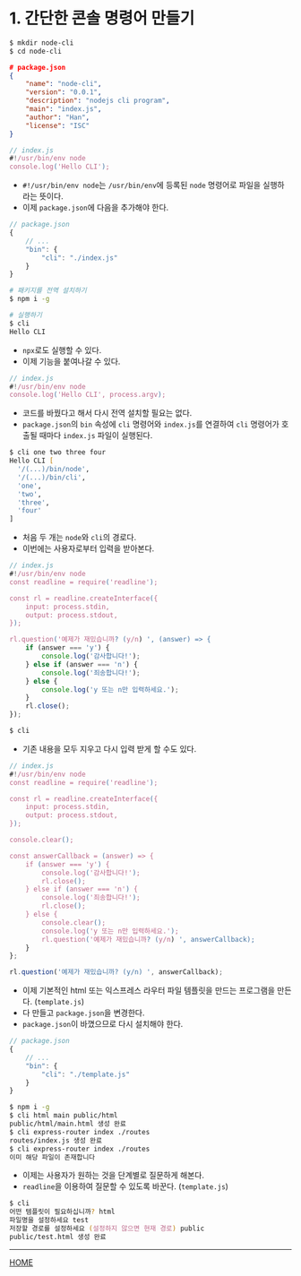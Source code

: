 # 1. 간단한 콘솔 명령어 만들기

```zsh
$ mkdir node-cli
$ cd node-cli
```

```json
# package.json
{
    "name": "node-cli",
    "version": "0.0.1",
    "description": "nodejs cli program",
    "main": "index.js",
    "author": "Han",
    "license": "ISC"
}
```

```js
// index.js
#!/usr/bin/env node
console.log('Hello CLI');
```

- `#!/usr/bin/env node`는 `/usr/bin/env`에 등록된 `node` 명령어로 파일을 실행하라는 뜻이다.
- 이제 `package.json`에 다음을 추가해야 한다.

```js
// package.json
{
    // ...
    "bin": {
        "cli": "./index.js"
    }
}
```

```zsh
# 패키지를 전역 설치하기
$ npm i -g

# 실행하기
$ cli
Hello CLI
```

- `npx`로도 실행할 수 있다.
- 이제 기능을 붙여나갈 수 있다.

```js
// index.js
#!/usr/bin/env node
console.log('Hello CLI', process.argv);
```

- 코드를 바꿨다고 해서 다시 전역 설치할 필요는 없다.
- `package.json`의 `bin` 속성에 `cli` 명령어와 `index.js`를 연결하여 `cli` 명령어가 호출될 때마다 `index.js` 파일이 실행된다.

```zsh
$ cli one two three four
Hello CLI [
  '/(...)/bin/node',
  '/(...)/bin/cli',
  'one',
  'two',
  'three',
  'four'
]
```

- 처음 두 개는 `node`와 `cli`의 경로다.
- 이번에는 사용자로부터 입력을 받아본다.

```js
// index.js
#!/usr/bin/env node
const readline = require('readline');

const rl = readline.createInterface({
    input: process.stdin,
    output: process.stdout,
});

rl.question('예제가 재밌습니까? (y/n) ', (answer) => {
    if (answer === 'y') {
        console.log('감사합니다!');
    } else if (answer === 'n') {
        console.log('죄송합니다!');
    } else {
        console.log('y 또는 n만 입력하세요.');
    }
    rl.close();
});
```

```zsh
$ cli
```

- 기존 내용을 모두 지우고 다시 입력 받게 할 수도 있다.

```js
// index.js
#!/usr/bin/env node
const readline = require('readline');

const rl = readline.createInterface({
    input: process.stdin,
    output: process.stdout,
});

console.clear();

const answerCallback = (answer) => {
    if (answer === 'y') {
        console.log('감사합니다!');
        rl.close();
    } else if (answer === 'n') {
        console.log('죄송합니다!');
        rl.close();
    } else {
        console.clear();
        console.log('y 또는 n만 입력하세요.');
        rl.question('예제가 재밌습니까? (y/n) ', answerCallback);
    }
};

rl.question('예제가 재밌습니까? (y/n) ', answerCallback);
```

- 이제 기본적인 html 또는 익스프레스 라우터 파일 템플릿을 만드는 프로그램을 만든다. (`template.js`)
- 다 만들고 `package.json`을 변경한다.
- `package.json`이 바꼈으므로 다시 설치해야 한다.

```js
// package.json
{
    // ...
    "bin": {
        "cli": "./template.js"
    }
}
```

```zsh
$ npm i -g
$ cli html main public/html
public/html/main.html 생성 완료
$ cli express-router index ./routes
routes/index.js 생성 완료
$ cli express-router index ./routes
이미 해당 파일이 존재합니다
```

- 이제는 사용자가 원하는 것을 단계별로 질문하게 해본다.
- `readline`을 이용하여 질문할 수 있도록 바꾼다. (`template.js`)

```zsh
$ cli
어떤 템플릿이 필요하십니까? html
파일명을 설정하세요 test
저장할 경로를 설정하세요 (설정하지 않으면 현재 경로) public
public/test.html 생성 완료
```

-----
[HOME](./index.md)